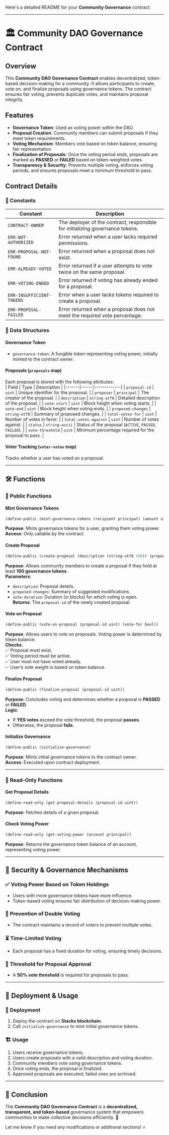 Here's a detailed README for your **Community Governance** contract:  

---

# 🏛 Community DAO Governance Contract  

## Overview  
This **Community DAO Governance Contract** enables decentralized, token-based decision-making for a community. It allows participants to create, vote on, and finalize proposals using governance tokens. The contract ensures fair voting, prevents duplicate votes, and maintains proposal integrity.  

## Features  
- **Governance Token**: Used as voting power within the DAO.  
- **Proposal Creation**: Community members can submit proposals if they meet token requirements.  
- **Voting Mechanism**: Members vote based on token balance, ensuring fair representation.  
- **Finalization of Proposals**: Once the voting period ends, proposals are marked as **PASSED** or **FAILED** based on token-weighted votes.  
- **Transparency & Security**: Prevents multiple voting, enforces voting periods, and ensures proposals meet a minimum threshold to pass.  

## Contract Details  

### 📌 Constants  
| Constant | Description |
|----------|-------------|
| `CONTRACT-OWNER` | The deployer of the contract, responsible for initializing governance tokens. |
| `ERR-NOT-AUTHORIZED` | Error returned when a user lacks required permissions. |
| `ERR-PROPOSAL-NOT-FOUND` | Error returned when a proposal does not exist. |
| `ERR-ALREADY-VOTED` | Error returned if a user attempts to vote twice on the same proposal. |
| `ERR-VOTING-ENDED` | Error returned if voting has already ended for a proposal. |
| `ERR-INSUFFICIENT-TOKENS` | Error when a user lacks tokens required to create a proposal. |
| `ERR-PROPOSAL-FAILED` | Error returned when a proposal does not meet the required vote percentage. |

### 🔗 Data Structures  

#### **Governance Token**  
- `governance-token`: A fungible token representing voting power, initially minted to the contract owner.  

#### **Proposals (`proposals` map)**  
Each proposal is stored with the following attributes:  
| Field | Type | Description |
|-------|------|-------------|
| `proposal-id` | `uint` | Unique identifier for the proposal. |
| `proposer` | `principal` | The creator of the proposal. |
| `description` | `string-utf8` | Detailed description of the proposal. |
| `vote-start` | `uint` | Block height when voting starts. |
| `vote-end` | `uint` | Block height when voting ends. |
| `proposed-changes` | `string-utf8` | Summary of proposed changes. |
| `total-votes-for` | `uint` | Number of votes in favor. |
| `total-votes-against` | `uint` | Number of votes against. |
| `status` | `string-ascii` | Status of the proposal (`ACTIVE`, `PASSED`, `FAILED`). |
| `vote-threshold` | `uint` | Minimum percentage required for the proposal to pass. |

#### **Voter Tracking (`voter-votes` map)**  
Tracks whether a user has voted on a proposal.  

---

## 🛠 Functions  

### 🔹 **Public Functions**  

#### **Mint Governance Tokens**  
```clojure
(define-public (mint-governance-tokens (recipient principal) (amount uint))
```
**Purpose**: Mints governance tokens for a user, granting them voting power.  
**Access**: Only callable by the contract.  

#### **Create Proposal**  
```clojure
(define-public (create-proposal (description (string-utf8 500)) (proposed-changes (string-utf8 200)) (vote-duration uint))
```
**Purpose**: Allows community members to create a proposal if they hold at least **100 governance tokens**.  
**Parameters**:  
- `description`: Proposal details.  
- `proposed-changes`: Summary of suggested modifications.  
- `vote-duration`: Duration (in blocks) for which voting is open.  
**Returns**: The `proposal-id` of the newly created proposal.  

#### **Vote on Proposal**  
```clojure
(define-public (vote-on-proposal (proposal-id uint) (vote-for bool))
```
**Purpose**: Allows users to vote on proposals. Voting power is determined by token balance.  
**Checks**:  
✅ Proposal must exist.  
✅ Voting period must be active.  
✅ User must not have voted already.  
✅ User’s vote weight is based on token balance.  

#### **Finalize Proposal**  
```clojure
(define-public (finalize-proposal (proposal-id uint))
```
**Purpose**: Concludes voting and determines whether a proposal is **PASSED** or **FAILED**.  
**Logic**:  
- If **YES votes** exceed the vote threshold, the proposal **passes**.  
- Otherwise, the proposal **fails**.  

#### **Initialize Governance**  
```clojure
(define-public (initialize-governance)
```
**Purpose**: Mints initial governance tokens to the contract owner.  
**Access**: Executed upon contract deployment.  

---

### 🔹 **Read-Only Functions**  

#### **Get Proposal Details**  
```clojure
(define-read-only (get-proposal-details (proposal-id uint))
```
**Purpose**: Fetches details of a given proposal.  

#### **Check Voting Power**  
```clojure
(define-read-only (get-voting-power (account principal))
```
**Purpose**: Returns the governance token balance of an account, representing voting power.  

---

## 🔐 Security & Governance Mechanisms  

### ✅ **Voting Power Based on Token Holdings**  
- Users with more governance tokens have more influence.  
- Token-based voting ensures fair distribution of decision-making power.  

### 🚫 **Prevention of Double Voting**  
- The contract maintains a record of voters to prevent multiple votes.  

### ⏳ **Time-Limited Voting**  
- Each proposal has a fixed duration for voting, ensuring timely decisions.  

### 📜 **Threshold for Proposal Approval**  
- A **50% vote threshold** is required for proposals to pass.  

---

## 🔗 Deployment & Usage  

### 🚀 **Deployment**  
1. Deploy the contract on **Stacks blockchain**.  
2. Call `initialize-governance` to mint initial governance tokens.  

### 🏗 **Usage**  
1. Users receive governance tokens.  
2. Users create proposals with a valid description and voting duration.  
3. Community members vote using governance tokens.  
4. Once voting ends, the proposal is finalized.  
5. Approved proposals are executed; failed ones are archived.  

---

## 📢 Conclusion  
The **Community DAO Governance Contract** is a **decentralized, transparent, and token-based** governance system that empowers communities to make collective decisions efficiently. 🚀  

Let me know if you need any modifications or additional sections! 🔥